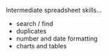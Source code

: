 Intermediate spreadsheet skills...
- search / find
- duplicates
- number and date formatting
- charts and tables

